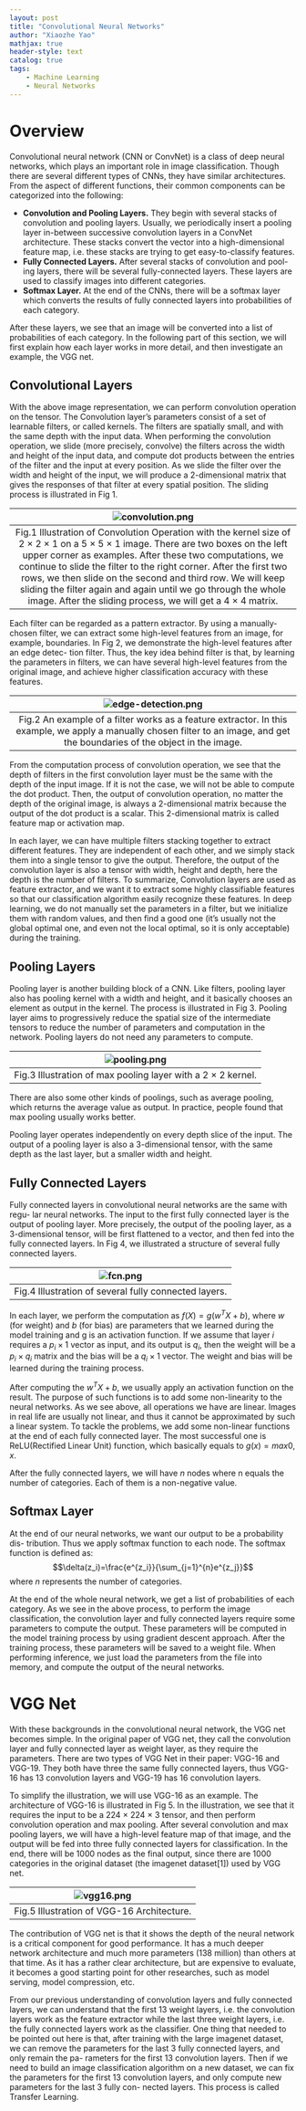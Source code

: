 ```yaml
---
layout: post
title: "Convolutional Neural Networks"
author: "Xiaozhe Yao"
mathjax: true
header-style: text
catalog: true
tags:
    - Machine Learning
    - Neural Networks
---
```


# Overview

Convolutional neural network (CNN or ConvNet) is a class of deep neural networks, which plays an important role in image classification. Though there are several different types of CNNs, they have similar architectures. From the aspect of different functions, their common components can be categorized into the following:
*  **Convolution and Pooling Layers.** They begin with several stacks of convolution and pooling layers. Usually, we periodically insert a pooling layer in-between successive convolution layers in a ConvNet architecture. These stacks convert the vector into a high-dimensional feature map, i.e. these stacks are trying to get easy-to-classify features.
*  **Fully Connected Layers.** After several stacks of convolution and pool- ing layers, there will be several fully-connected layers. These layers are used to classify images into different categories.
*  **Softmax Layer.** At the end of the CNNs, there will be a softmax layer which converts the results of fully connected layers into probabilities of each category.

After these layers, we see that an image will be converted into a list of probabilities of each category. In the following part of this section, we will first explain how each layer works in more detail, and then investigate an example, the VGG net.

## Convolutional Layers

With the above image representation, we can perform convolution operation on the tensor. The Convolution layer’s parameters consist of a set of learnable filters, or called kernels. The filters are spatially small, and with the same depth with the input data. When performing the convolution operation, we slide (more precisely, convolve) the filters across the width and height of the input data, and compute dot products between the entries of the filter and the input at every position. As we slide the filter over the width and height of the input, we will produce a 2-dimensional matrix that gives the responses of that filter at every spatial position. The sliding process is illustrated in Fig 1.

| ![convolution.png](https://i.loli.net/2020/06/02/LayRVP34tC9U2qM.png) | 
|:--:| 
| Fig.1 Illustration of Convolution Operation with the kernel size of 2 × 2 × 1 on a 5 × 5 × 1 image. There are two boxes on the left upper corner as examples. After these two computations, we continue to slide the filter to the right corner. After the first two rows, we then slide on the second and third row. We will keep sliding the filter again and again until we go through the whole image. After the sliding process, we will get a 4 × 4 matrix. |

Each filter can be regarded as a pattern extractor. By using a manually- chosen filter, we can extract some high-level features from an image, for example, boundaries. In Fig 2, we demonstrate the high-level features after an edge detec- tion filter. Thus, the key idea behind filter is that, by learning the parameters in filters, we can have several high-level features from the original image, and achieve higher classification accuracy with these features.

| ![edge-detection.png](https://i.loli.net/2020/06/02/xhTpVK2PW1nBREo.png) | 
|:--:| 
| Fig.2 An example of a filter works as a feature extractor. In this example, we apply a manually chosen filter to an image, and get the boundaries of the object in the image. |

From the computation process of convolution operation, we see that the depth of filters in the first convolution layer must be the same with the depth of the input image. If it is not the case, we will not be able to compute the dot product. Then, the output of convolution operation, no matter the depth of the original image, is always a 2-dimensional matrix because the output of the dot product is a scalar. This 2-dimensional matrix is called feature map or activation map.

In each layer, we can have multiple filters stacking together to extract different features. They are independent of each other, and we simply stack them into a single tensor to give the output. Therefore, the output of the convolution layer is also a tensor with width, height and depth, here the depth is the number of filters.
To summarize, Convolution layers are used as feature extractor, and we want it to extract some highly classifiable features so that our classification algorithm easily recognize these features. In deep learning, we do not manually set the parameters in a filter, but we initialize them with random values, and then find a good one (it’s usually not the global optimal one, and even not the local optimal, so it is only acceptable) during the training.

## Pooling Layers

Pooling layer is another building block of a CNN. Like filters, pooling layer also has pooling kernel with a width and height, and it basically chooses an element as output in the kernel. The process is illustrated in Fig 3. Pooling layer aims to progressively reduce the spatial size of the intermediate tensors to reduce the number of parameters and computation in the network. Pooling layers do not need any parameters to compute.

| ![pooling.png](https://i.loli.net/2020/06/02/GLPen5jJC3Yfxtp.png) | 
|:--:| 
| Fig.3 Illustration of max pooling layer with a 2 × 2 kernel. |

There are also some other kinds of poolings, such as average pooling, which returns the average value as output. In practice, people found that max pooling usually works better.

Pooling layer operates independently on every depth slice of the input. The output of a pooling layer is also a 3-dimensional tensor, with the same depth as the last layer, but a smaller width and height.

## Fully Connected Layers

Fully connected layers in convolutional neural networks are the same with regu- lar neural networks. The input to the first fully connected layer is the output of pooling layer. More precisely, the output of the pooling layer, as a 3-dimensional tensor, will be first flattened to a vector, and then fed into the fully connected layers. In Fig 4, we illustrated a structure of several fully connected layers.

| ![fcn.png](https://i.loli.net/2020/06/02/fKwQLipo8nhdmAG.png) | 
|:--:| 
| Fig.4 Illustration of several fully connected layers. |


In each layer, we perform the computation as $f(X) = g(w^TX + b)$, where $w$ (for weight) and $b$ (for bias) are parameters that we learned during the model training and g is an activation function. If we assume that layer $i$ requires a $p_i \times 1$ vector as input, and its output is $q_i$, then the weight will be a $p_i \times q_i$ matrix and the bias will be a $q_i \times 1$ vector. The weight and bias will be learned during the training process.

After computing the $w^TX + b$, we usually apply an activation function on the result. The purpose of such functions is to add some non-linearity to the neural networks. As we see above, all operations we have are linear. Images in real life are usually not linear, and thus it cannot be approximated by such a linear system. To tackle the problems, we add some non-linear functions at the end of each fully connected layer. The most successful one is ReLU(Rectified Linear Unit) function, which basically equals to $g(x) = max{0, x}$.

After the fully connected layers, we will have $n$ nodes where n equals the number of categories. Each of them is a non-negative value.

## Softmax Layer

At the end of our neural networks, we want our output to be a probability dis- tribution. Thus we apply softmax function to each node. The softmax function is defined as:
$$\delta(z_i)=\frac{e^{z_i}}{\sum_{j=1}^{n}e^{z_j}}$$ where $n$ represents the number of categories.

At the end of the whole neural network, we get a list of probabilities of each category. As we see in the above process, to perform the image classification, the convolution layer and fully connected layers require some parameters to compute the output. These parameters will be computed in the model training process by using gradient descent approach. After the training process, these parameters will be saved to a weight file. When performing inference, we just load the parameters from the file into memory, and compute the output of the neural networks.

# VGG Net

With these backgrounds in the convolutional neural network, the VGG net becomes simple. In the original paper of VGG net, they call the convolution layer and fully connected layer as weight layer, as they require the parameters. There are two types of VGG Net in their paper: VGG-16 and VGG-19. They both have three the same fully connected layers, thus VGG-16 has 13 convolution layers and VGG-19 has 16 convolution layers.

To simplify the illustration, we will use VGG-16 as an example. The architecture of VGG-16 is illustrated in Fig 5. In the illustration, we see that it requires the input to be a 224 × 224 × 3 tensor, and then perform convolution operation and max pooling. After several convolution and max pooling layers, we will have a high-level feature map of that image, and the output will be fed into three fully connected layers for classification. In the end, there will be 1000 nodes as the final output, since there are 1000 categories in the original dataset (the imagenet dataset[1]) used by VGG net.

| ![vgg16.png](https://i.loli.net/2020/06/02/KSBfV7XmFbM2Iai.png) | 
|:--:| 
| Fig.5 Illustration of VGG-16 Architecture. |

The contribution of VGG net is that it shows the depth of the neural network is a critical component for good performance. It has a much deeper network architecture and much more parameters (138 million) than others at that time. As it has a rather clear architecture, but are expensive to evaluate, it becomes a good starting point for other researches, such as model serving, model compression, etc.

From our previous understanding of convolution layers and fully connected layers, we can understand that the first 13 weight layers, i.e. the convolution layers work as the feature extractor while the last three weight layers, i.e. the fully connected layers work as the classifier. One thing that needed to be pointed out here is that, after training with the large imagenet dataset, we can remove the parameters for the last 3 fully connected layers, and only remain the pa- rameters for the first 13 convolution layers. Then if we need to build an image classification algorithm on a new dataset, we can fix the parameters for the first 13 convolution layers, and only compute new parameters for the last 3 fully con- nected layers. This process is called Transfer Learning.